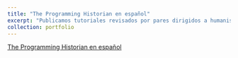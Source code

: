 ```yaml
---
title: "The Programming Historian en español"
excerpt: "Publicamos tutoriales revisados por pares dirigidos a humanistas que quieran aprender una amplia gama de herramientas digitales, técnicas computacionales y flujos de trabajo útiles para investigar y enseñar. <br/><img src='/images/logo-PH.png'>"
collection: portfolio
---
```


[The Programming Historian en español](https://programminghistorian.org/es)
